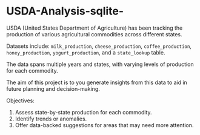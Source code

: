 # USDA-Analysis-sqlite-

USDA (United States Department of Agriculture) has been tracking the production of various agricultural commodities across different states. 

Datasets include:
`milk_production`, `cheese_production`, `coffee_production`, `honey_production`, `yogurt_production`, and a `state_lookup` table. 

The data spans multiple years and states, with varying levels of production for each commodity.

The aim of this project is to you generate insights from this data to aid in future planning and decision-making. 

Objectives:

1. Assess state-by-state production for each commodity.
2. Identify trends or anomalies.
3. Offer data-backed suggestions for areas that may need more attention.
